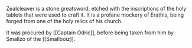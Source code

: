 Zealcleaver is a stone greatsword, etched with the inscriptions of the holy tablets that were used to craft it. It is a profane mockery of Erathis, being forged from one of the holy relics of his church. 

It was procured by [[Captain Odric]], before being taken from him by Smallzo of the [[Smallboiz]]. 

